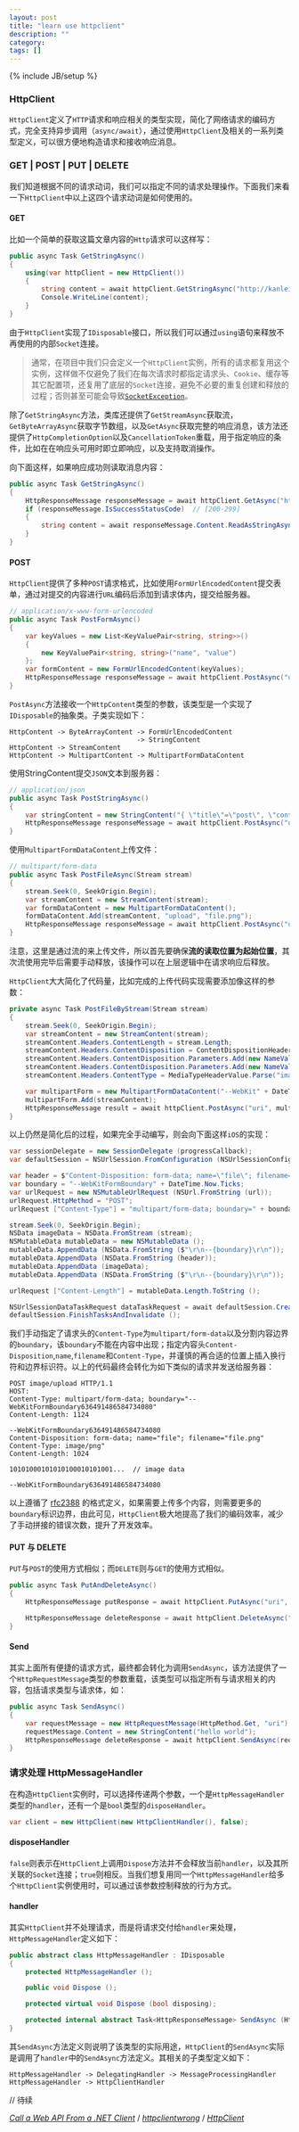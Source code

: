 ```yaml
---
layout: post
title: "learn use httpclient"
description: ""
category: 
tags: []
---
```

{% include JB/setup %}

### HttpClient

`HttpClient`定义了`HTTP`请求和响应相关的类型实现，简化了网络请求的编码方式，完全支持异步调用（`async/await`），通过使用`HttpClient`及相关的一系列类型定义，可以很方便地构造请求和接收响应消息。

### GET | POST | PUT | DELETE

我们知道根据不同的请求动词，我们可以指定不同的请求处理操作。下面我们来看一下`HttpClient`中以上这四个请求动词是如何使用的。

#### GET

比如一个简单的获取这篇文章内容的`Http`请求可以这样写：

```csharp
public async Task GetStringAsync()
{
    using(var httpClient = new HttpClient())
    {
        string content = await httpClient.GetStringAsync("http://kanlei.github.io/");
        Console.WriteLine(content);
    }
}
```

由于`HttpClient`实现了`IDisposable`接口，所以我们可以通过`using`语句来释放不再使用的内部`Socket`连接。

> 通常，在项目中我们只会定义一个`HttpClient`实例，所有的请求都复用这个实例，这样做不仅避免了我们在每次请求时都指定请求头、`Cookie`、缓存等其它配置项，还复用了底层的`Socket`连接，避免不必要的重复创建和释放的过程；否则甚至可能会导致[`SocketException`](https://docs.microsoft.com/en-us/aspnet/web-api/overview/advanced/calling-a-web-api-from-a-net-client#create-and-initialize-httpclient)。

除了`GetStringAsync`方法，类库还提供了`GetStreamAsync`获取流，`GetByteArrayAsync`获取字节数组，以及`GetAsync`获取完整的响应消息，该方法还提供了`HttpCompletionOption`以及`CancellationToken`重载，用于指定响应的条件，比如在在响应头可用时即立即响应，以及支持取消操作。

向下面这样，如果响应成功则读取消息内容：

```csharp
public async Task GetStringAsync()
{
    HttpResponseMessage responseMessage = await httpClient.GetAsync("http://kanlei.github.io/");
    if (responseMessage.IsSuccessStatusCode)  // [200-299]
    {
        string content = await responseMessage.Content.ReadAsStringAsync();
    }
}
```

#### POST

`HttpClient`提供了多种`POST`请求格式，比如使用`FormUrlEncodedContent`提交表单，通过对提交的内容进行`URL`编码后添加到请求体内，提交给服务器。

```csharp
// application/x-www-form-urlencoded
public async Task PostFormAsync()
{
    var keyValues = new List<KeyValuePair<string, string>>()
    {
        new KeyValuePair<string, string>("name", "value")
    };
    var formContent = new FormUrlEncodedContent(keyValues);
    HttpResponseMessage responseMessage = await httpClient.PostAsync("uri", formContent);
}
```

`PostAsync`方法接收一个`HttpContent`类型的参数，该类型是一个实现了`IDisposable`的抽象类。子类实现如下：

```
HttpContent -> ByteArrayContent -> FormUrlEncodedContent
                                -> StringContent
HttpContent -> StreamContent
HttpContent -> MultipartContent -> MultipartFormDataContent
```

使用StringContent提交`JSON`文本到服务器：

```csharp
// application/json
public async Task PostStringAsync()
{
    var stringContent = new StringContent("{ \"title\"=\"post\", \"content\"=\"string\" }", Encoding.UTF8, "application/json");
    HttpResponseMessage responseMessage = await httpClient.PostAsync("uri", stringContent);
}
```

使用`MultipartFormDataContent`上传文件：

```csharp
// multipart/form-data
public async Task PostFileAsync(Stream stream)
{
    stream.Seek(0, SeekOrigin.Begin);
    var streamContent = new StreamContent(stream);
    var formDataContent = new MultipartFormDataContent();
    formDataContent.Add(streamContent, "upload", "file.png");
    HttpResponseMessage responseMessage = await httpClient.PostAsync("uri", streamContent);
}
```

注意，这里是通过流的来上传文件，所以首先要确保**流的读取位置为起始位置**，其次流使用完毕后需要手动释放，该操作可以在上层逻辑中在请求响应后释放。

`HttpClient`大大简化了代码量，比如完成的上传代码实现需要添加像这样的参数：

```csharp
private async Task PostFileByStream(Stream stream)
{
    stream.Seek(0, SeekOrigin.Begin);
    var streamContent = new StreamContent(stream);
    streamContent.Headers.ContentLength = stream.Length;
    streamContent.Headers.ContentDisposition = ContentDispositionHeaderValue.Parse("form-data");
    streamContent.Headers.ContentDisposition.Parameters.Add(new NameValueHeaderValue("name", "upload"));
    streamContent.Headers.ContentDisposition.Parameters.Add(new NameValueHeaderValue("filename", "file.png"));
    streamContent.Headers.ContentType = MediaTypeHeaderValue.Parse("image/png");

    var multipartForm = new MultipartFormDataContent("--WebKit" + DateTime.Now.Ticks);
    multipartForm.Add(streamContent);
    HttpResponseMessage result = await httpClient.PostAsync("uri", multipartForm);
}
```

以上仍然是简化后的过程，如果完全手动编写，则会向下面这样`iOS`的实现：

```csharp
var sessionDelegate = new SessionDelegate (progressCallback);
var defaultSession = NSUrlSession.FromConfiguration (NSUrlSessionConfiguration.DefaultSessionConfiguration, sessionDelegate, new NSOperationQueue ());

var header = $"Content-Disposition: form-data; name=\"file\"; filename=\"{fileName}\"\r\nContent-Type: {mineType}\r\n\r\n";
var boundary = "--WebKitFormBoundary" + DateTime.Now.Ticks;
var urlRequest = new NSMutableUrlRequest (NSUrl.FromString (url));
urlRequest.HttpMethod = "POST";
urlRequest ["Content-Type"] = "multipart/form-data; boundary=" + boundary;

stream.Seek(0, SeekOrigin.Begin);
NSData imageData = NSData.FromStream (stream);
NSMutableData mutableData = new NSMutableData ();
mutableData.AppendData (NSData.FromString ($"\r\n--{boundary}\r\n"));
mutableData.AppendData (NSData.FromString (header));
mutableData.AppendData (imageData);
mutableData.AppendData (NSData.FromString ($"\r\n--{boundary}\r\n"));

urlRequest ["Content-Length"] = mutableData.Length.ToString ();

NSUrlSessionDataTaskRequest dataTaskRequest = await defaultSession.CreateUploadTaskAsync (urlRequest, mutableData);
defaultSession.FinishTasksAndInvalidate ();
```

我们手动指定了请求头的`Content-Type`为`multipart/form-data`以及分割内容边界的`boundary`，该`boundary`不能在内容中出现；指定内容头`Content-Disposition`,`name`,`filename`和`Content-Type`，并谨慎的再合适的位置上插入换行符和边界标识符。以上的代码最终会转化为如下类似的请求并发送给服务器：

```
POST image/upload HTTP/1.1
HOST:
Content-Type: multipart/form-data; boundary="--WebKitFormBoundary636491486584734080"
Content-Length: 1124

--WebKitFormBoundary636491486584734080
Content-Disposition: form-data; name="file"; filename="file.png"
Content-Type: image/png"
Content-Length: 1024

10101000101010100010101001...  // image data

--WebKitFormBoundary636491486584734080
```

以上遵循了 [rfc2388](https://www.ietf.org/rfc/rfc2388.txt) 的格式定义，如果需要上传多个内容，则需要更多的`boundary`标识边界，由此可见，`HttpClient`极大地提高了我们的编码效率，减少了手动拼接的错误次数，提升了开发效率。

#### PUT 与 DELETE

`PUT`与`POST`的使用方式相似；而`DELETE`则与`GET`的使用方式相似。

```csharp
public async Task PutAndDeleteAsync()
{
    HttpResponseMessage putResponse = await httpClient.PutAsync("uri", new StringContent(""));

    HttpResponseMessage deleteResponse = await httpClient.DeleteAsync("uri");
}
```

#### Send

其实上面所有便捷的请求方式，最终都会转化为调用`SendAsync`，该方法提供了一个`HttpRequestMessage`类型的参数重载，该类型可以指定所有与请求相关的内容，包括请求类型与请求体，如：

```csharp
public async Task SendAsync()
{
    var requestMessage = new HttpRequestMessage(HttpMethod.Get, "uri");
    requestMessage.Content = new StringContent("hello world");
    HttpResponseMessage deleteResponse = await httpClient.SendAsync(requestMessage);
}
```

### 请求处理 HttpMessageHandler

在构造`HttpClient`实例时，可以选择传递两个参数，一个是`HttpMessageHandler`类型的`handler`，还有一个是`bool`类型的`disposeHandler`。

```csharp
var client = new HttpClient(new HttpClientHandler(), false);
```

#### disposeHandler

`false`则表示在`HttpClient`上调用`Dispose`方法并不会释放当前`handler`，以及其所关联的`Socket`连接；`true`则相反。当我们想复用同一个`HttpMessageHandler`给多个`HttpClient`实例使用时，可以通过该参数控制释放的行为方式。

#### handler

其实`HttpClient`并不处理请求，而是将请求交付给`handler`来处理，`HttpMessageHandler`定义如下：

```csharp
public abstract class HttpMessageHandler : IDisposable
{
    protected HttpMessageHandler ();

    public void Dispose ();

    protected virtual void Dispose (bool disposing);

    protected internal abstract Task<HttpResponseMessage> SendAsync (HttpRequestMessage request, CancellationToken cancellationToken);
}
```

其`SendAsync`方法定义则说明了该类型的实际用途，`HttpClient`的`SendAsync`实际是调用了`handler`中的`SendAsync`方法定义。其相关的子类型定义如下：

```
HttpMessageHandler -> DelegatingHandler -> MessageProcessingHandler
HttpMessageHandler -> HttpClientHandler
```

// 待续

[*Call a Web API From a .NET Client*](https://docs.microsoft.com/en-us/aspnet/web-api/overview/advanced/calling-a-web-api-from-a-net-client#create-and-initialize-httpclient) / [*httpclientwrong*](https://aspnetmonsters.com/2016/08/2016-08-27-httpclientwrong/) / [*HttpClient*](http://chimera.labs.oreilly.com/books/1234000001708/ch14.html#_wrapper)